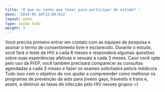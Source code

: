 ```yaml
---
title: 'O que eu tenho que fazer para participar do estudo? '
date: '2019-05-10T12:09:02Z'
layout: none
type: saiba-tudo
weight: 3
---
```

Você precisa primeiro entrar em contato com as equipes de pesquisa e assinar o termo de consentimento livre e esclarecido. Durante o estudo, você fará  o teste de HIV a cada 6 meses e responderá  algumas questões sobre suas experiências afetivas e sexuais a cada 3 meses. Caso você opte pelo uso da PrEP, você também precisará comparecer às consultas agendadas a cada 3 meses e fazer os exames solicitados pelo/a médico/a . Tudo isso com o objetivo de nos ajudar a compreender como melhorar os programas de prevenção da aids para jovens gays, travestis e trans e, assim, a diminuir as taxas de infecção pelo HIV nesses grupos  =)

